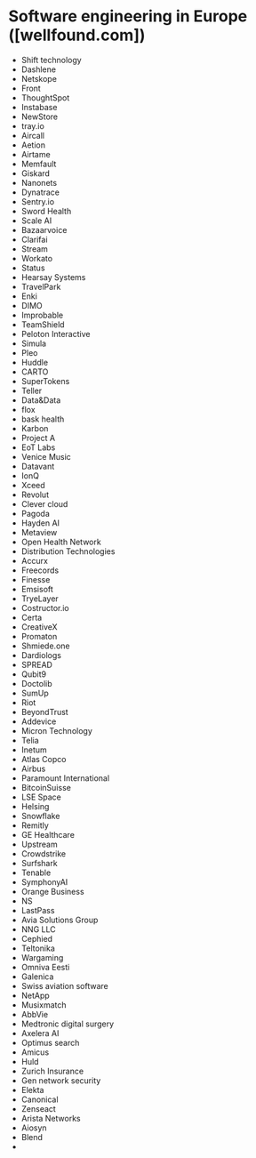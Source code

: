 # Software engineering in Europe ([wellfound.com])
* Shift technology
* Dashlene
* Netskope
* Front
* ThoughtSpot
* Instabase
* NewStore
* tray.io
* Aircall
* Aetion
* Airtame
* Memfault
* Giskard
* Nanonets
* Dynatrace
* Sentry.io
* Sword Health
* Scale AI
* Bazaarvoice
* Clarifai
* Stream
* Workato
* Status
* Hearsay Systems
* TravelPark
* Enki
* DIMO
* Improbable
* TeamShield
* Peloton Interactive
* Simula
* Pleo
* Huddle
* CARTO
* SuperTokens
* Teller
* Data&Data
* flox
* bask health
* Karbon
* Project A
* EoT Labs
* Venice Music
* Datavant
* IonQ
* Xceed
* Revolut
* Clever cloud
* Pagoda
* Hayden AI
* Metaview
* Open Health Network
* Distribution Technologies
* Accurx
* Freecords
* Finesse
* Emsisoft
* TryeLayer
* Costructor.io
* Certa
* CreativeX
* Promaton
* Shmiede.one
* Dardiologs
* SPREAD
* Qubit9
* Doctolib
* SumUp
* Riot
* BeyondTrust
* Addevice
* Micron Technology
* Telia
* Inetum
* Atlas Copco
* Airbus
* Paramount International
* BitcoinSuisse
* LSE Space
* Helsing
* Snowflake
* Remitly
* GE Healthcare
* Upstream
* Crowdstrike
* Surfshark
* Tenable
* SymphonyAI
* Orange Business
* NS
* LastPass
* Avia Solutions Group
* NNG LLC
* Cephied
* Teltonika
* Wargaming
* Omniva Eesti
* Galenica
* Swiss aviation software
* NetApp
* Musixmatch
* AbbVie
* Medtronic digital surgery
* Axelera AI
* Optimus search
* Amicus
* Huld
* Zurich Insurance
* Gen network security
* Elekta
* Canonical
* Zenseact
* Arista Networks
* Aiosyn
* Blend
* 
